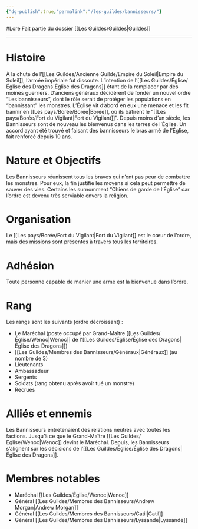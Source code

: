 ```yaml
---
{"dg-publish":true,"permalink":"/les-guildes/bannisseurs/"}
---
```


#Lore
Fait partie du dossier [[Les Guildes/Guildes\|Guildes]]

-------

# Histoire
À la chute de l’[[Les Guildes/Ancienne Guilde/Empire du Soleil\|Empire du Soleil]], l’armée impériale fut dissoute. L’intention de l’[[Les Guildes/Église/Église des Dragons\|Église des Dragons]] étant de la remplacer par des moines guerriers.
D’anciens généraux décidèrent de fonder un nouvel ordre “Les bannisseurs”, dont le rôle serait de protéger les populations en “bannissant” les monstres. L’Église vit d’abord en eux une menace et les fit bannir en [[Les pays/Borée/Borée\|Borée]], où ils bâtirent le “[[Les pays/Borée/Fort du Vigilant\|Fort du Vigilant]]”.
Depuis moins d’un siècle, les Bannisseurs sont de nouveau les bienvenus dans les terres de l’Église. Un accord ayant été trouvé et faisant des bannisseurs le bras armé de l’Église, fait renforcé depuis 10 ans.
# Nature et Objectifs
Les Bannisseurs réunissent tous les braves qui n’ont pas peur de combattre les monstres. Pour eux, la fin justifie les moyens si cela peut permettre de sauver des vies.
Certains les surnomment “Chiens de garde de l’Église” car l’ordre est devenu très serviable envers la religion.
# Organisation
Le [[Les pays/Borée/Fort du Vigilant\|Fort du Vigilant]] est le cœur de l’ordre, mais des missions sont présentes à travers tous les territoires.
# Adhésion
Toute personne capable de manier une arme est la bienvenue dans l’ordre.
# Rang
Les rangs sont les suivants (ordre décroissant) :
- Le Maréchal (poste occupé par Grand-Maître [[Les Guildes/Église/Wenoc\|Wenoc]] de l'[[Les Guildes/Église/Église des Dragons\|Église des Dragons]])
- [[Les Guildes/Membres des Bannisseurs/Généraux\|Généraux]] (au nombre de 3)
- Lieutenants
- Ambassadeur
- Sergents
- Soldats (rang obtenu après avoir tué un monstre)
- Recrues
# Alliés et ennemis
Les Bannisseurs entretenaient des relations neutres avec toutes les factions. Jusqu’à ce que le Grand-Maître [[Les Guildes/Église/Wenoc\|Wenoc]] devint le Maréchal. Depuis, les Bannisseurs s’alignent sur les décisions de l’[[Les Guildes/Église/Église des Dragons\|Église des Dragons]].
# Membres notables
- Maréchal [[Les Guildes/Église/Wenoc\|Wenoc]]
- Général [[Les Guildes/Membres des Bannisseurs/Andrew Morgan\|Andrew Morgan]]
- Général [[Les Guildes/Membres des Bannisseurs/Catil\|Catil]]
- Général [[Les Guildes/Membres des Bannisseurs/Lyssande\|Lyssande]]
